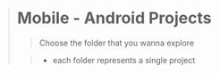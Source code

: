 
> # Mobile - Android Projects
>
>> Choose the folder that you wanna explore
>
>> - each folder represents a single project
>




